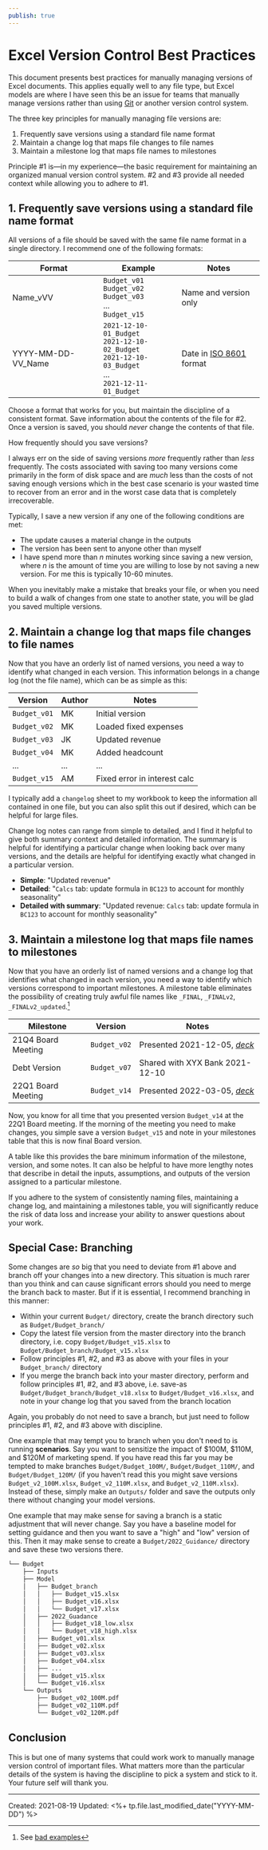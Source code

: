 ```yaml
---
publish: true
---
```


# Excel Version Control Best Practices

This document presents best practices for manually managing versions of Excel documents. This applies equally well to any file type, but Excel models are where I have seen this be an issue for teams that manually manage versions rather than using [Git](https://en.wikipedia.org/wiki/Git) or another version control system.

The three key principles for manually managing file versions are:
1. Frequently save versions using a standard file name format
2. Maintain a change log that maps file changes to file names
3. Maintain a milestone log that maps file names to milestones 
	
Principle #1 is—in my experience—the basic requirement for maintaining an organized manual version control system. #2 and #3 provide all needed context while allowing you to adhere to #1.


## 1. Frequently save versions using a standard file name format
All versions of a file should be saved with the same file name format in a single directory. I recommend one of the following formats:

| Format             | Example                                                                                              | Notes                                                             |
| ------------------ | ---------------------------------------------------------------------------------------------------- | ----------------------------------------------------------------- |
| Name_vVV           | `Budget_v01`<br>`Budget_v02`<br>`Budget_v03`<br>...<br>`Budget_v15`                                             | Name and version only                                             |
| YYYY-MM-DD-VV_Name | `2021-12-10-01_Budget`<br>`2021-12-10-02_Budget`<br>`2021-12-10-03_Budget`<br>...<br>`2021-12-11-01_Budget` | Date in [ISO 8601](https://en.wikipedia.org/wiki/ISO_8601) format |

Choose a format that works for you, but maintain the discipline of a consistent format. Save information about the contents of the file for #2. Once a version is saved, you should *never* change the contents of that file.

How frequently should you save versions? 

I always err on the side of saving versions *more* frequently rather than *less* frequently. The costs associated with saving too many versions come primarily in the form of disk space and are *much* less than the costs of not saving enough versions which in the best case scenario is your wasted time to recover from an error and in the worst case data that is completely irrecoverable.

Typically, I save a new version if any one of the following conditions are met:
- The update causes a material change in the outputs
- The version has been sent to anyone other than myself
- I have spend more than *n* minutes working since saving a new version, where *n* is the amount of time you are willing to lose by not saving a new version. For me this is typically 10-60 minutes.

When you inevitably make a mistake that breaks your file, or when you need to build a walk of changes from one state to another state, you will be glad you saved multiple versions.


## 2. Maintain a change log that maps file changes to file names
Now that you have an orderly list of named versions, you need a way to identify what changed in each version. This information belongs in a change log (not the file name), which can be as simple as this:

| Version      | Author | Notes                        |
| ------------ | ------ | ---------------------------- |
| `Budget_v01` | MK     | Initial version              |
| `Budget_v02` | MK     | Loaded fixed expenses        |
| `Budget_v03` | JK     | Updated revenue              |
| `Budget_v04` | MK     | Added headcount              |
| ...          | ...    | ...                          |
| `Budget_v15` | AM     | Fixed error in interest calc |

I typically add a `changelog` sheet to my workbook to keep the information all contained in one file, but you can also split this out if desired, which can be helpful for large files.

Change log notes can range from simple to detailed, and I find it helpful to give both summary context and detailed information. The summary is helpful for identifying a particular change when looking back over many versions, and the details are helpful for identifying exactly what changed in a particular version.
- **Simple**: "Updated revenue"
- **Detailed**: "`Calcs` tab: update formula in `BC123` to account for monthly seasonality"
- **Detailed with summary**: "Updated revenue: `Calcs` tab: update formula in `BC123` to account for monthly seasonality"


## 3. Maintain a milestone log that maps file names to milestones 
Now that you have an orderly list of named versions and a change log that identifies what changed in each version, you need a way to identify which versions correspond to important milestones. A milestone table eliminates the possibility of creating truly awful file names like `_FINAL`, `_FINALv2`, `_FINALv2_updated`.[^linkedin] 

[^linkedin]: See [bad examples](https://www.linkedin.com/posts/mattbrattin_versioncontrol-analytics-excel-activity-6828746722647384064-qCAl)

| Milestone          | Version      | Notes                            |
| ------------------ | ------------ | -------------------------------- |
| 21Q4 Board Meeting | `Budget_v02` | Presented 2021-12-05, *[deck]()* |
| Debt Version       | `Budget_v07` | Shared with XYX Bank 2021-12-10  |
| 22Q1 Board Meeting | `Budget_v14` | Presented 2022-03-05, *[deck]()* |

Now, you know for all time that you presented version `Budget_v14` at the 22Q1 Board meeting. If the morning of the meeting you need to make changes, you simple save a version `Budget_v15` and note in your milestones table that this is now final Board version. 

A table like this provides the bare minimum information of the milestone, version, and some notes. It can also be helpful to have more lengthy notes that describe in detail the inputs, assumptions, and outputs of the version assigned to a particular milestone.

If you adhere to the system of consistently naming files, maintaining a change log, and maintaining a milestones table, you will significantly reduce the risk of data loss and increase your ability to answer questions about your work.


	
## Special Case: Branching
Some changes are *so* big that you need to deviate from #1 above and branch off your changes into a new directory. This situation is much rarer than you think and can cause significant errors should you need to merge the branch back to master. But if it is essential, I recommend branching in this manner:
- Within your current `Budget/` directory, create the branch directory such as `Budget/Budget_branch/`
- Copy the latest file version from the master directory into the branch directory, i.e. copy `Budget/Budget_v15.xlsx` to `Budget/Budget_branch/Budget_v15.xlsx`
- Follow principles #1, #2, and #3 as above with your files in your `Budget_branch/` directory
- If you merge the branch back into your master directory, perform and follow principles #1, #2, and #3 above, i.e. save-as `Budget/Budget_branch/Budget_v18.xlsx` to `Budget/Budget_v16.xlsx`, and note in your change log that you saved from the branch location

Again, you probably do not need to save a branch, but just need to follow principles #1, #2, and #3 above with discipline. 

One example that may tempt you to branch when you don't need to is running **scenarios**. Say you want to sensitize the impact of $100M, $110M, and $120M of marketing spend. If you have read this far you may be tempted to make branches `Budget/Budget_100M/`, `Budget/Budget_110M/`, and `Budget/Budget_120M/` (if you haven't read this you might save versions `Budget_v2_100M.xlsx`, `Budget_v2_110M.xlsx`, and `Budget_v2_110M.xlsx`). Instead of these, simply make an `Outputs/` folder and save the outputs only there without changing your model versions.

One example that may make sense for saving a branch is a static adjustment that will never change. Say you have a baseline model for setting guidance and then you want to save a "high" and "low" version of this. Then it may make sense to create a `Budget/2022_Guidance/` directory and save these two versions there.

```bash
└── Budget
    ├── Inputs
    ├── Model
    │   ├── Budget_branch
    │   │   ├── Budget_v15.xlsx
    │   │   ├── Budget_v16.xlsx
    │   │   └── Budget_v17.xlsx
    │   ├── 2022_Guadance
    │   │   ├── Budget_v18_low.xlsx
    │   │   └── Budget_v18_high.xlsx
    │   ├── Budget_v01.xlsx
    │   ├── Budget_v02.xlsx
    │   ├── Budget_v03.xlsx
    │   ├── Budget_v04.xlsx
    │   ├── ...
    │   ├── Budget_v15.xlsx
    │   └── Budget_v16.xlsx
    └── Outputs
        ├── Budget_v02_100M.pdf
        ├── Budget_v02_110M.pdf
        └── Budget_v02_120M.pdf
```


## Conclusion
This is but one of many systems that could work work to manually manage version control of important files. What matters more than the particular details of the system is having the discipline to pick a system and stick to it. Your future self will thank you.


---
Created: 2021-08-19
Updated: <%+ tp.file.last_modified_date("YYYY-MM-DD") %>
